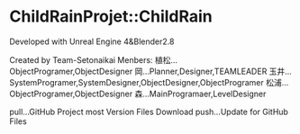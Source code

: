 # ChildRainProjet::ChildRain

Developed with Unreal Engine 4&Blender2.8

Created by Team-Setonaikai
Menbers:
植松…ObjectProgramer,ObjectDesigner
岡…Planner,Designer,TEAMLEADER
玉井…SystemProgramer,SystemDesigner,ObjectDesigner,ObjectProgramer
松浦…ObjectProgramer,ObjectDesigner
森…MainProgramaer,LevelDesigner

pull…GitHub Project most Version Files Download
push…Update for GitHub Files

